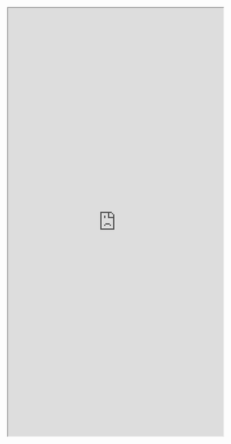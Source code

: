 <iframe src="https://nbviewer.jupyter.org/github/windmissing/DeepLearningPractise/blob/master/Chapter7/7-1-2.ipynb" width="100%" height="1000"></iframe>